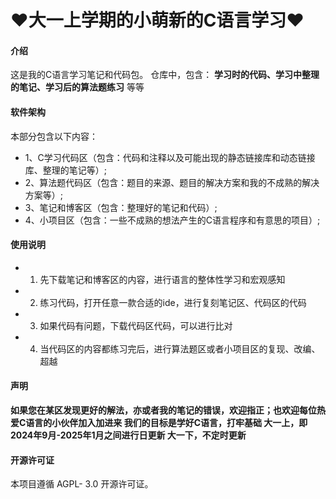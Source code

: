 #  :heart:**大一上学期的小萌新的C语言学习**:heart: 

#### 介绍
这是我的C语言学习笔记和代码包。
仓库中，包含： **学习时的代码、学习中整理的笔记、学习后的算法题练习** 等等

#### 软件架构
本部分包含以下内容：
-  1、C学习代码区（包含：代码和注释以及可能出现的静态链接库和动态链接库、整理的笔记等）; 
- 2、算法题代码区（包含：题目的来源、题目的解决方案和我的不成熟的解决方案等）;
- 3、笔记和博客区（包含：整理好的笔记和代码）;
- 4、小项目区（包含：一些不成熟的想法产生的C语言程序和有意思的项目）;

#### 使用说明
- 1.  先下载笔记和博客区的内容，进行语言的整体性学习和宏观感知
- 2.  练习代码，打开任意一款合适的ide，进行复刻笔记区、代码区的代码
- 3.  如果代码有问题，下载代码区代码，可以进行比对
- 4.  当代码区的内容都练习完后，进行算法题区或者小项目区的复现、改编、超越

#### 声明
 **如果您在某区发现更好的解法，亦或者我的笔记的错误，欢迎指正；也欢迎每位热爱C语言的小伙伴加入加进来
我们的目标是学好C语言，打牢基础
大一上，即2024年9月-2025年1月之间进行日更新
大一下，不定时更新** 

#### 开源许可证
本项目遵循 AGPL- 3.0 开源许可证。



